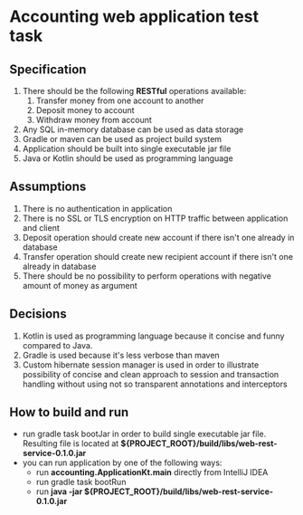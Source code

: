 # Accounting web application test task
## Specification
1. There should be the following **RESTful** operations available:
    1. Transfer money from one account to another
    1. Deposit money to account
    1. Withdraw money from account
1. Any SQL in-memory database can be used as data storage
1. Gradle or maven can be used as project build system
1. Application should be built into single executable jar file
1. Java or Kotlin should be used as programming language
## Assumptions
1. There is no authentication in application
1. There is no SSL or TLS encryption on HTTP traffic between application and client
1. Deposit operation should create new account if there isn't one already in database
1. Transfer operation should create new recipient account if there isn't one already in database
1. There should be no possibility to perform operations with negative amount of money as argument
## Decisions
1. Kotlin is used as programming language because it concise and funny compared to Java.
1. Gradle is used because it's less verbose than maven
1. Custom hibernate session manager is used in order to illustrate possibility of concise and clean approach to session and transaction handling
without using not so transparent annotations and interceptors 
## How to build and run
* run gradle task bootJar in order to build single executable jar file.
Resulting file is located at **${PROJECT_ROOT}/build/libs/web-rest-service-0.1.0.jar**
* you can run application by one of the following ways:
    * run **accounting.ApplicationKt.main** directly from IntelliJ IDEA
    * run gradle task bootRun
    * run **java -jar ${PROJECT_ROOT}/build/libs/web-rest-service-0.1.0.jar**